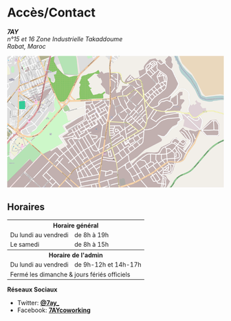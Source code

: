 # Accès/Contact

<address><strong>7AY</strong><br />
n°15 et 16 Zone Industrielle Takaddoume<br />
Rabat, Maroc</address>

<div class="row-fluid">
    <div class="span12 imagecontainer">
        <p><a title="Voir la carte sur OpenStreetMap" href="http://www.openstreetmap.org/?mlat=33.98650&mlon=-6.82474#map=17/33.98650/-6.82474"><img src="/images/osm_map.png" class="map" /></a></p>
    </div>
</div>

## Horaires

<table class="table table-striped">
    <tr><th colspan="2">Horaire général</th></tr>
    <tr><td>Du lundi au vendredi</td><td>de 8h à 19h</td></tr>
    <tr><td>Le samedi</td><td>de 8h à 15h</td></tr>
    <tr><th colspan="2">Horaire de l'admin</th><tr>
    <tr><td>Du lundi au vendredi</td><td>de 9h-12h et 14h-17h</td></tr>
    <tr><td colspan="2">Fermé les dimanche & jours fériés officiels</td></tr>
</table>

__Réseaux Sociaux__

* Twitter: __[@7ay_](https://twitter.com/7ay_)__
* Facebook: __[7AYcoworking](https://www.facebook.com/7AYcoworking)__
